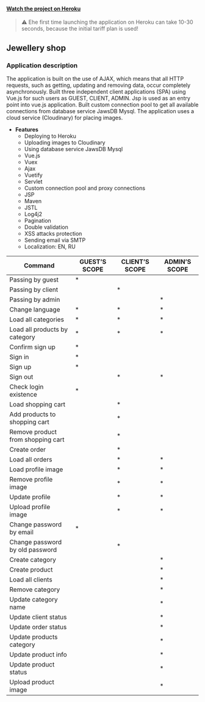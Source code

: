 #### [Watch the project on Heroku](https://app-jewellery.herokuapp.com/do?command=passing_by_guest)
> :warning: Еhe first time launching the application on Heroku can take 10-30 seconds, because the initial tariff plan is used!
## Jewellery shop


### Application description
   The application is built on the use of AJAX, which means that all HTTP requests, such as getting, 
   updating and removing data, occur completely asynchronously. Built three independent client
   applications (SPA) using Vue.js for such users as GUEST, CLIENT, ADMIN. Jsp is used as an entry point 
   into vue.js application. Built custom connection pool to get all available connections 
   from database service JawsDB Mysql. The application uses a cloud service (Cloudinary) for placing images.
    
   * **Features**
      - Deploying to Heroku
      - Uploading images to Cloudinary
      - Using database service JawsDB Mysql
      - Vue.js
      - Vuex
      - Ajax
      - Vuetify
      - Servlet
      - Custom connection pool and proxy connections
      - JSP
      - Maven
      - JSTL
      - Log4j2
      - Pagination
      - Double validation
      - XSS attacks protection
      - Sending email via SMTP
      - Localization: EN, RU
      
Command | GUEST’S SCOPE | CLIENT’S SCOPE | ADMIN’S SCOPE
---------| --------------|----------------|---------------
Passing by guest| * |   |
Passing by client|  | * |
Passing by admin|  |  | * |
Change language| * | * | * |
Load all categories| * | * | * |
Load all products by category| * | * | * |
Confirm sign up| * |   |
Sign in| * |   |
Sign up| * |   |
Sign out|   | * | * |
Check login existence| * |   |
Load shopping cart|   | * |
Add products to shopping cart|  | * |
Remove product from shopping cart|  | * |
Create order|  | * |
Load all orders|  | * | * |
Load profile image|   | * | * |
Remove profile image|  | * | * |
Update profile|  | * | * |
Upload profile image|  | * | * |
Change password by email| * |   |
Change password by old password|  | * |
Create category|  |  | * |
Create product|  |  | * |
Load all clients|  |  | * |
Remove category|  |  | * |
Update category name|  |  | * |
Update client status|  |  | * |
Update order status|  |  | * |
Update products category|  |  | * |
Update product info|  |  | * |
Update product status|  |  | * |
Upload product image|  |  | * |



